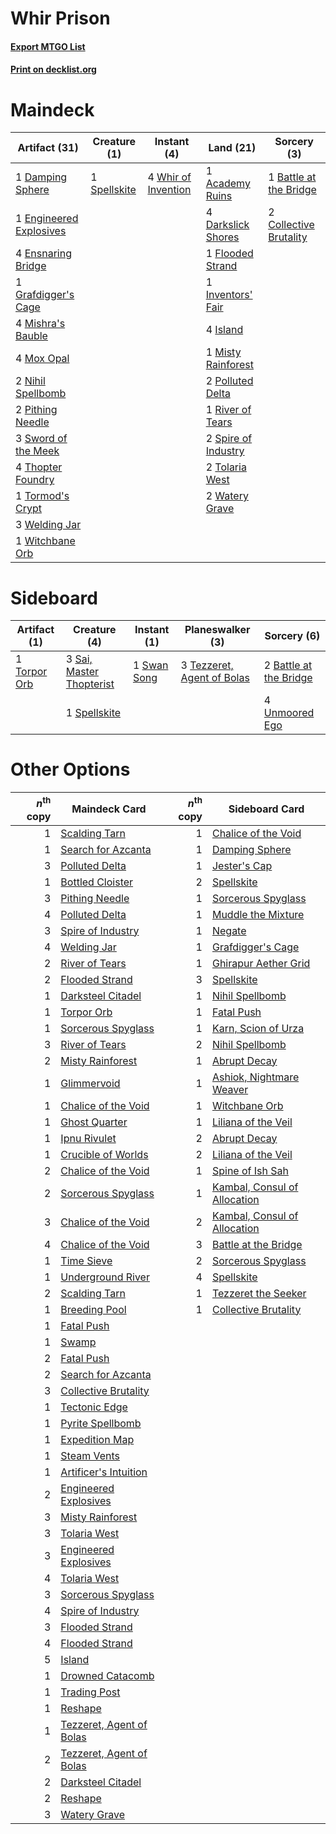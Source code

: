 # Whir Prison

#### [Export MTGO List](../collection/Whir%20Prison/Whir%20Prison.txt)
#### [Print on decklist.org](http://decklist.org/?deckmain=1%09Academy%20Ruins%0A1%09Battle%20at%20the%20Bridge%0A2%09Collective%20Brutality%0A1%09Damping%20Sphere%0A4%09Darkslick%20Shores%0A1%09Engineered%20Explosives%0A4%09Ensnaring%20Bridge%0A1%09Flooded%20Strand%0A1%09Grafdigger's%20Cage%0A1%09Inventors'%20Fair%0A4%09Island%0A4%09Mishra's%20Bauble%0A1%09Misty%20Rainforest%0A4%09Mox%20Opal%0A2%09Nihil%20Spellbomb%0A2%09Pithing%20Needle%0A2%09Polluted%20Delta%0A1%09River%20of%20Tears%0A1%09Spellskite%0A2%09Spire%20of%20Industry%0A3%09Sword%20of%20the%20Meek%0A4%09Thopter%20Foundry%0A2%09Tolaria%20West%0A1%09Tormod's%20Crypt%0A2%09Watery%20Grave%0A3%09Welding%20Jar%0A4%09Whir%20of%20Invention%0A1%09Witchbane%20Orb&deckside=2%09Battle%20at%20the%20Bridge%0A3%09Sai,%20Master%20Thopterist%0A1%09Spellskite%0A1%09Swan%20Song%0A3%09Tezzeret,%20Agent%20of%20Bolas%0A1%09Torpor%20Orb%0A4%09Unmoored%20Ego)
# Maindeck

|                                          Artifact (31)                                          |                                     Creature (1)                                      |                                         Instant (4)                                          |                                          Land (21)                                           |                                           Sorcery (3)                                           |
|-------------------------------------------------------------------------------------------------|---------------------------------------------------------------------------------------|----------------------------------------------------------------------------------------------|----------------------------------------------------------------------------------------------|-------------------------------------------------------------------------------------------------|
|1 [Damping Sphere](http://gatherer.wizards.com/Pages/Card/Details.aspx?multiverseid=443101)      |1 [Spellskite](http://gatherer.wizards.com/Pages/Card/Details.aspx?multiverseid=397743)|4 [Whir of Invention](http://gatherer.wizards.com/Pages/Card/Details.aspx?multiverseid=423716)|1 [Academy Ruins](http://gatherer.wizards.com/Pages/Card/Details.aspx?multiverseid=370424)    |1 [Battle at the Bridge](http://gatherer.wizards.com/Pages/Card/Details.aspx?multiverseid=423720)|
|1 [Engineered Explosives](http://gatherer.wizards.com/Pages/Card/Details.aspx?multiverseid=50139)|                                                                                       |                                                                                              |4 [Darkslick Shores](http://gatherer.wizards.com/Pages/Card/Details.aspx?multiverseid=209400) |2 [Collective Brutality](http://gatherer.wizards.com/Pages/Card/Details.aspx?multiverseid=414380)|
|4 [Ensnaring Bridge](http://gatherer.wizards.com/Pages/Card/Details.aspx?multiverseid=15866)     |                                                                                       |                                                                                              |1 [Flooded Strand](http://gatherer.wizards.com/Pages/Card/Details.aspx?multiverseid=405098)   |                                                                                                 |
|1 [Grafdigger's Cage](http://gatherer.wizards.com/Pages/Card/Details.aspx?multiverseid=278452)   |                                                                                       |                                                                                              |1 [Inventors' Fair](http://gatherer.wizards.com/Pages/Card/Details.aspx?multiverseid=417820)  |                                                                                                 |
|4 [Mishra's Bauble](http://gatherer.wizards.com/Pages/Card/Details.aspx?multiverseid=122122)     |                                                                                       |                                                                                              |4 [Island](http://gatherer.wizards.com/Pages/Card/Details.aspx?multiverseid=439857)           |                                                                                                 |
|4 [Mox Opal](http://gatherer.wizards.com/Pages/Card/Details.aspx?multiverseid=397719)            |                                                                                       |                                                                                              |1 [Misty Rainforest](http://gatherer.wizards.com/Pages/Card/Details.aspx?multiverseid=405102) |                                                                                                 |
|2 [Nihil Spellbomb](http://gatherer.wizards.com/Pages/Card/Details.aspx?multiverseid=442215)     |                                                                                       |                                                                                              |2 [Polluted Delta](http://gatherer.wizards.com/Pages/Card/Details.aspx?multiverseid=405104)   |                                                                                                 |
|2 [Pithing Needle](http://gatherer.wizards.com/Pages/Card/Details.aspx?multiverseid=129526)      |                                                                                       |                                                                                              |1 [River of Tears](http://gatherer.wizards.com/Pages/Card/Details.aspx?multiverseid=126210)   |                                                                                                 |
|3 [Sword of the Meek](http://gatherer.wizards.com/Pages/Card/Details.aspx?multiverseid=126215)   |                                                                                       |                                                                                              |2 [Spire of Industry](http://gatherer.wizards.com/Pages/Card/Details.aspx?multiverseid=423851)|                                                                                                 |
|4 [Thopter Foundry](http://gatherer.wizards.com/Pages/Card/Details.aspx?multiverseid=183017)     |                                                                                       |                                                                                              |2 [Tolaria West](http://gatherer.wizards.com/Pages/Card/Details.aspx?multiverseid=136047)     |                                                                                                 |
|1 [Tormod's Crypt](http://gatherer.wizards.com/Pages/Card/Details.aspx?multiverseid=389723)      |                                                                                       |                                                                                              |2 [Watery Grave](http://gatherer.wizards.com/Pages/Card/Details.aspx?multiverseid=405114)     |                                                                                                 |
|3 [Welding Jar](http://gatherer.wizards.com/Pages/Card/Details.aspx?multiverseid=48328)          |                                                                                       |                                                                                              |                                                                                              |                                                                                                 |
|1 [Witchbane Orb](http://gatherer.wizards.com/Pages/Card/Details.aspx?multiverseid=233240)       |                                                                                       |                                                                                              |                                                                                              |                                                                                                 |


# Sideboard

|                                     Artifact (1)                                      |                                           Creature (4)                                            |                                     Instant (1)                                      |                                          Planeswalker (3)                                           |                                           Sorcery (6)                                           |
|---------------------------------------------------------------------------------------|---------------------------------------------------------------------------------------------------|--------------------------------------------------------------------------------------|-----------------------------------------------------------------------------------------------------|-------------------------------------------------------------------------------------------------|
|1 [Torpor Orb](http://gatherer.wizards.com/Pages/Card/Details.aspx?multiverseid=233069)|3 [Sai, Master Thopterist](http://gatherer.wizards.com/Pages/Card/Details.aspx?multiverseid=447205)|1 [Swan Song](http://gatherer.wizards.com/Pages/Card/Details.aspx?multiverseid=420715)|3 [Tezzeret, Agent of Bolas](http://gatherer.wizards.com/Pages/Card/Details.aspx?multiverseid=214065)|2 [Battle at the Bridge](http://gatherer.wizards.com/Pages/Card/Details.aspx?multiverseid=423720)|
|                                                                                       |1 [Spellskite](http://gatherer.wizards.com/Pages/Card/Details.aspx?multiverseid=397743)            |                                                                                      |                                                                                                     |4 [Unmoored Ego](http://gatherer.wizards.com/Pages/Card/Details.aspx?multiverseid=452962)        |


# Other Options

|*n*<sup>th</sup> copy|                                           Maindeck Card                                           |*n*<sup>th</sup> copy|                                            Sideboard Card                                             |
|--------------------:|---------------------------------------------------------------------------------------------------|--------------------:|-------------------------------------------------------------------------------------------------------|
|                    1|[Scalding Tarn](http://gatherer.wizards.com/Pages/Card/Details.aspx?multiverseid=405107)           |                    1|[Chalice of the Void](http://gatherer.wizards.com/Pages/Card/Details.aspx?multiverseid=442211)         |
|                    1|[Search for Azcanta](http://gatherer.wizards.com/Pages/Card/Details.aspx?multiverseid=435226)      |                    1|[Damping Sphere](http://gatherer.wizards.com/Pages/Card/Details.aspx?multiverseid=443101)              |
|                    3|[Polluted Delta](http://gatherer.wizards.com/Pages/Card/Details.aspx?multiverseid=405104)          |                    1|[Jester's Cap](http://gatherer.wizards.com/Pages/Card/Details.aspx?multiverseid=3797)                  |
|                    1|[Bottled Cloister](http://gatherer.wizards.com/Pages/Card/Details.aspx?multiverseid=89018)         |                    2|[Spellskite](http://gatherer.wizards.com/Pages/Card/Details.aspx?multiverseid=397743)                  |
|                    3|[Pithing Needle](http://gatherer.wizards.com/Pages/Card/Details.aspx?multiverseid=129526)          |                    1|[Sorcerous Spyglass](http://gatherer.wizards.com/Pages/Card/Details.aspx?multiverseid=435407)          |
|                    4|[Polluted Delta](http://gatherer.wizards.com/Pages/Card/Details.aspx?multiverseid=405104)          |                    1|[Muddle the Mixture](http://gatherer.wizards.com/Pages/Card/Details.aspx?multiverseid=88955)           |
|                    3|[Spire of Industry](http://gatherer.wizards.com/Pages/Card/Details.aspx?multiverseid=423851)       |                    1|[Negate](http://gatherer.wizards.com/Pages/Card/Details.aspx?multiverseid=423707)                      |
|                    4|[Welding Jar](http://gatherer.wizards.com/Pages/Card/Details.aspx?multiverseid=48328)              |                    1|[Grafdigger's Cage](http://gatherer.wizards.com/Pages/Card/Details.aspx?multiverseid=278452)           |
|                    2|[River of Tears](http://gatherer.wizards.com/Pages/Card/Details.aspx?multiverseid=126210)          |                    1|[Ghirapur Aether Grid](http://gatherer.wizards.com/Pages/Card/Details.aspx?multiverseid=398517)        |
|                    2|[Flooded Strand](http://gatherer.wizards.com/Pages/Card/Details.aspx?multiverseid=405098)          |                    3|[Spellskite](http://gatherer.wizards.com/Pages/Card/Details.aspx?multiverseid=397743)                  |
|                    1|[Darksteel Citadel](http://gatherer.wizards.com/Pages/Card/Details.aspx?multiverseid=389479)       |                    1|[Nihil Spellbomb](http://gatherer.wizards.com/Pages/Card/Details.aspx?multiverseid=442215)             |
|                    1|[Torpor Orb](http://gatherer.wizards.com/Pages/Card/Details.aspx?multiverseid=233069)              |                    1|[Fatal Push](http://gatherer.wizards.com/Pages/Card/Details.aspx?multiverseid=423724)                  |
|                    1|[Sorcerous Spyglass](http://gatherer.wizards.com/Pages/Card/Details.aspx?multiverseid=435407)      |                    1|[Karn, Scion of Urza](http://gatherer.wizards.com/Pages/Card/Details.aspx?multiverseid=442889)         |
|                    3|[River of Tears](http://gatherer.wizards.com/Pages/Card/Details.aspx?multiverseid=126210)          |                    2|[Nihil Spellbomb](http://gatherer.wizards.com/Pages/Card/Details.aspx?multiverseid=442215)             |
|                    2|[Misty Rainforest](http://gatherer.wizards.com/Pages/Card/Details.aspx?multiverseid=405102)        |                    1|[Abrupt Decay](http://gatherer.wizards.com/Pages/Card/Details.aspx?multiverseid=456061)                |
|                    1|[Glimmervoid](http://gatherer.wizards.com/Pages/Card/Details.aspx?multiverseid=370425)             |                    1|[Ashiok, Nightmare Weaver](http://gatherer.wizards.com/Pages/Card/Details.aspx?multiverseid=373500)    |
|                    1|[Chalice of the Void](http://gatherer.wizards.com/Pages/Card/Details.aspx?multiverseid=442211)     |                    1|[Witchbane Orb](http://gatherer.wizards.com/Pages/Card/Details.aspx?multiverseid=233240)               |
|                    1|[Ghost Quarter](http://gatherer.wizards.com/Pages/Card/Details.aspx?multiverseid=389534)           |                    1|[Liliana of the Veil](http://gatherer.wizards.com/Pages/Card/Details.aspx?multiverseid=235597)         |
|                    1|[Ipnu Rivulet](http://gatherer.wizards.com/Pages/Card/Details.aspx?multiverseid=430869)            |                    2|[Abrupt Decay](http://gatherer.wizards.com/Pages/Card/Details.aspx?multiverseid=456061)                |
|                    1|[Crucible of Worlds](http://gatherer.wizards.com/Pages/Card/Details.aspx?multiverseid=129480)      |                    2|[Liliana of the Veil](http://gatherer.wizards.com/Pages/Card/Details.aspx?multiverseid=235597)         |
|                    2|[Chalice of the Void](http://gatherer.wizards.com/Pages/Card/Details.aspx?multiverseid=442211)     |                    1|[Spine of Ish Sah](http://gatherer.wizards.com/Pages/Card/Details.aspx?multiverseid=376514)            |
|                    2|[Sorcerous Spyglass](http://gatherer.wizards.com/Pages/Card/Details.aspx?multiverseid=435407)      |                    1|[Kambal, Consul of Allocation](http://gatherer.wizards.com/Pages/Card/Details.aspx?multiverseid=417756)|
|                    3|[Chalice of the Void](http://gatherer.wizards.com/Pages/Card/Details.aspx?multiverseid=442211)     |                    2|[Kambal, Consul of Allocation](http://gatherer.wizards.com/Pages/Card/Details.aspx?multiverseid=417756)|
|                    4|[Chalice of the Void](http://gatherer.wizards.com/Pages/Card/Details.aspx?multiverseid=442211)     |                    3|[Battle at the Bridge](http://gatherer.wizards.com/Pages/Card/Details.aspx?multiverseid=423720)        |
|                    1|[Time Sieve](http://gatherer.wizards.com/Pages/Card/Details.aspx?multiverseid=189649)              |                    2|[Sorcerous Spyglass](http://gatherer.wizards.com/Pages/Card/Details.aspx?multiverseid=435407)          |
|                    1|[Underground River](http://gatherer.wizards.com/Pages/Card/Details.aspx?multiverseid=129778)       |                    4|[Spellskite](http://gatherer.wizards.com/Pages/Card/Details.aspx?multiverseid=397743)                  |
|                    2|[Scalding Tarn](http://gatherer.wizards.com/Pages/Card/Details.aspx?multiverseid=405107)           |                    1|[Tezzeret the Seeker](http://gatherer.wizards.com/Pages/Card/Details.aspx?multiverseid=174912)         |
|                    1|[Breeding Pool](http://gatherer.wizards.com/Pages/Card/Details.aspx?multiverseid=97088)            |                    1|[Collective Brutality](http://gatherer.wizards.com/Pages/Card/Details.aspx?multiverseid=414380)        |
|                    1|[Fatal Push](http://gatherer.wizards.com/Pages/Card/Details.aspx?multiverseid=423724)              |                     |                                                                                                       |
|                    1|[Swamp](http://gatherer.wizards.com/Pages/Card/Details.aspx?multiverseid=439858)                   |                     |                                                                                                       |
|                    2|[Fatal Push](http://gatherer.wizards.com/Pages/Card/Details.aspx?multiverseid=423724)              |                     |                                                                                                       |
|                    2|[Search for Azcanta](http://gatherer.wizards.com/Pages/Card/Details.aspx?multiverseid=435226)      |                     |                                                                                                       |
|                    3|[Collective Brutality](http://gatherer.wizards.com/Pages/Card/Details.aspx?multiverseid=414380)    |                     |                                                                                                       |
|                    1|[Tectonic Edge](http://gatherer.wizards.com/Pages/Card/Details.aspx?multiverseid=389711)           |                     |                                                                                                       |
|                    1|[Pyrite Spellbomb](http://gatherer.wizards.com/Pages/Card/Details.aspx?multiverseid=442796)        |                     |                                                                                                       |
|                    1|[Expedition Map](http://gatherer.wizards.com/Pages/Card/Details.aspx?multiverseid=397742)          |                     |                                                                                                       |
|                    1|[Steam Vents](http://gatherer.wizards.com/Pages/Card/Details.aspx?multiverseid=405109)             |                     |                                                                                                       |
|                    1|[Artificer's Intuition](http://gatherer.wizards.com/Pages/Card/Details.aspx?multiverseid=50172)    |                     |                                                                                                       |
|                    2|[Engineered Explosives](http://gatherer.wizards.com/Pages/Card/Details.aspx?multiverseid=50139)    |                     |                                                                                                       |
|                    3|[Misty Rainforest](http://gatherer.wizards.com/Pages/Card/Details.aspx?multiverseid=405102)        |                     |                                                                                                       |
|                    3|[Tolaria West](http://gatherer.wizards.com/Pages/Card/Details.aspx?multiverseid=136047)            |                     |                                                                                                       |
|                    3|[Engineered Explosives](http://gatherer.wizards.com/Pages/Card/Details.aspx?multiverseid=50139)    |                     |                                                                                                       |
|                    4|[Tolaria West](http://gatherer.wizards.com/Pages/Card/Details.aspx?multiverseid=136047)            |                     |                                                                                                       |
|                    3|[Sorcerous Spyglass](http://gatherer.wizards.com/Pages/Card/Details.aspx?multiverseid=435407)      |                     |                                                                                                       |
|                    4|[Spire of Industry](http://gatherer.wizards.com/Pages/Card/Details.aspx?multiverseid=423851)       |                     |                                                                                                       |
|                    3|[Flooded Strand](http://gatherer.wizards.com/Pages/Card/Details.aspx?multiverseid=405098)          |                     |                                                                                                       |
|                    4|[Flooded Strand](http://gatherer.wizards.com/Pages/Card/Details.aspx?multiverseid=405098)          |                     |                                                                                                       |
|                    5|[Island](http://gatherer.wizards.com/Pages/Card/Details.aspx?multiverseid=439857)                  |                     |                                                                                                       |
|                    1|[Drowned Catacomb](http://gatherer.wizards.com/Pages/Card/Details.aspx?multiverseid=430633)        |                     |                                                                                                       |
|                    1|[Trading Post](http://gatherer.wizards.com/Pages/Card/Details.aspx?multiverseid=389725)            |                     |                                                                                                       |
|                    1|[Reshape](http://gatherer.wizards.com/Pages/Card/Details.aspx?multiverseid=48147)                  |                     |                                                                                                       |
|                    1|[Tezzeret, Agent of Bolas](http://gatherer.wizards.com/Pages/Card/Details.aspx?multiverseid=214065)|                     |                                                                                                       |
|                    2|[Tezzeret, Agent of Bolas](http://gatherer.wizards.com/Pages/Card/Details.aspx?multiverseid=214065)|                     |                                                                                                       |
|                    2|[Darksteel Citadel](http://gatherer.wizards.com/Pages/Card/Details.aspx?multiverseid=389479)       |                     |                                                                                                       |
|                    2|[Reshape](http://gatherer.wizards.com/Pages/Card/Details.aspx?multiverseid=48147)                  |                     |                                                                                                       |
|                    3|[Watery Grave](http://gatherer.wizards.com/Pages/Card/Details.aspx?multiverseid=405114)            |                     |                                                                                                       |

